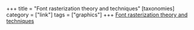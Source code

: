 +++
title = "Font rasterization theory and techniques"
[taxonomies]
category = ["link"]
tags = ["graphics"]
+++
[Font rasterization theory and techniques](https://freddie.witherden.org/pages/font-rasterisation/)
